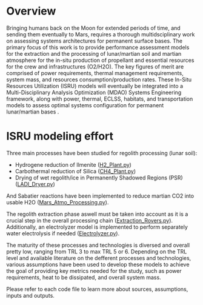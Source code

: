 Overview
========

Bringing humans back on the Moon for extended periods of time, and sending them eventually to Mars, requires a thorough multidsciplinary work on assessing systems architectures for permanent surface bases. The primary focus of this work is to provide performance assessment models for the extraction and the processing of lunar/martian soil and martian atmosphere for the in-situ production of propellant and essential resources for the crew and infrastructures (O2/H2O). The key figures of merit are comprised of power requirements, thermal management requirements, system mass, and resources consumption/production rates. These In-Situ Resources Utilization (ISRU) models will eventually be integrated into a Multi-Disciplinary Analysis Optimization (MDAO) Systems Engineering framework, along with power, thermal, ECLSS, habitats, and transportation models to assess optimal systems configuration for permanent lunar/martian bases .

# ISRU modeling effort

Three main processes have been studied for regolith processing (lunar soil):

- Hydrogene reduction of Ilmenite ([H2_Plant.py](https://github.com/Antoine-Marin-Git/ISRU_Moon_Mars/tree/master/H2_Plant.py))
- Carbothermal reduction of Silica ([CH4_Plant.py](https://github.com/Antoine-Marin-Git/ISRU_Moon_Mars/tree/master/CH4_Plant.py))
- Drying of wet regolith/ice in Permanently Shadowed Regions (PSR) ([LADI_Dryer.py](https://github.com/Antoine-Marin-Git/ISRU_Moon_Mars/tree/master/LADI_Dryer.py))

And Sabatier reactions have been implemented to reduce martian CO2 into usable H2O ([Mars_Atmo_Processing.py](https://github.com/Antoine-Marin-Git/ISRU_Moon_Mars/tree/master/Mars_Atmo_Processing.py)).

The regolith extraction phase aswell must be taken into account as it is a crucial step in the overall processing chain ([Extraction_Rovers.py](https://github.com/Antoine-Marin-Git/ISRU_Moon_Mars/tree/master/Extraction_Rovers.py)). Additionally, an electrolyzer model is implemented to perform separately water electrolysis if needed ([Electrolyzer.py](https://github.com/Antoine-Marin-Git/ISRU_Moon_Mars/tree/master/Electrolyzer.py)).

The maturity of these processes and technologies is diversed and overall pretty low, ranging from TRL 3 to max TRL 5 or 6. Depending on the TRL level and available literature on the defferent processes and technologies, various assumptions have been used to develop these models to achieve the goal of providing key metrics needed for the study, such as power requirements, heat to be dissipated, and overall system mass. 

Please refer to each code file to learn more about sources, assumptions, inputs and outputs.
